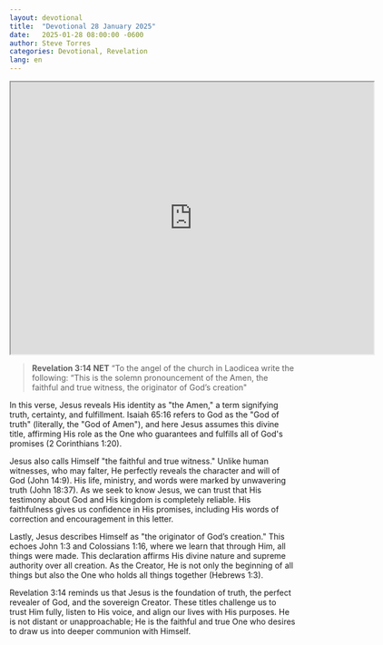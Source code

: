 ```yaml
---
layout: devotional
title:  "Devotional 28 January 2025"
date:   2025-01-28 08:00:00 -0600
author: Steve Torres
categories: Devotional, Revelation
lang: en
---
```


<iframe src="https://drive.google.com/file/d/1Z57JTNBjFPvULz0iCYiSC042KSNDKzU2/preview" width="640" height="480" allow="autoplay"></iframe>


>**Revelation 3:14 NET**
>“To the angel of the church in Laodicea write the following: “This is the solemn pronouncement of the Amen, the faithful and true witness, the originator of God’s creation"

In this verse, Jesus reveals His identity as "the Amen," a term signifying truth, certainty, and fulfillment. Isaiah 65:16 refers to God as the "God of truth" (literally, the "God of Amen"), and here Jesus assumes this divine title, affirming His role as the One who guarantees and fulfills all of God's promises (2 Corinthians 1:20).

Jesus also calls Himself "the faithful and true witness." Unlike human witnesses, who may falter, He perfectly reveals the character and will of God (John 14:9). His life, ministry, and words were marked by unwavering truth (John 18:37). As we seek to know Jesus, we can trust that His testimony about God and His kingdom is completely reliable. His faithfulness gives us confidence in His promises, including His words of correction and encouragement in this letter.

Lastly, Jesus describes Himself as "the originator of God’s creation." This echoes John 1:3 and Colossians 1:16, where we learn that through Him, all things were made. This declaration affirms His divine nature and supreme authority over all creation. As the Creator, He is not only the beginning of all things but also the One who holds all things together (Hebrews 1:3).

Revelation 3:14 reminds us that Jesus is the foundation of truth, the perfect revealer of God, and the sovereign Creator. These titles challenge us to trust Him fully, listen to His voice, and align our lives with His purposes. He is not distant or unapproachable; He is the faithful and true One who desires to draw us into deeper communion with Himself.


